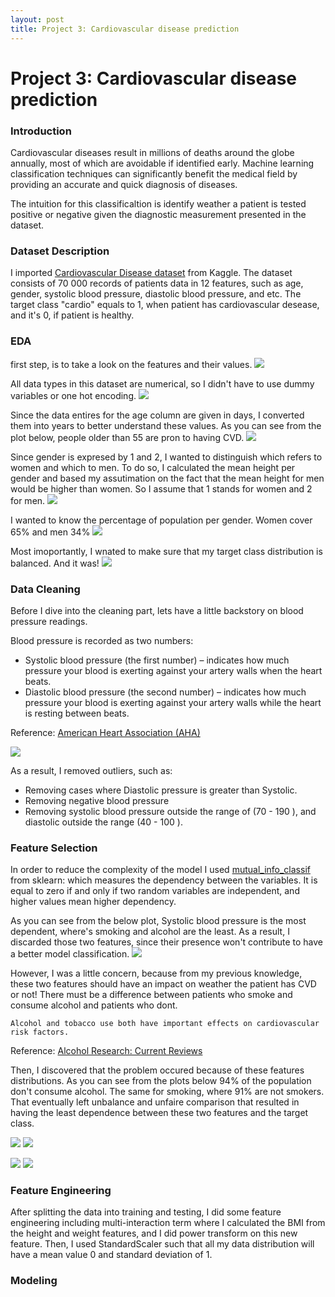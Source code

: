 ```yaml
---
layout: post
title: Project 3: Cardiovascular disease prediction
---
```


# Project 3: Cardiovascular disease prediction

### Introduction
Cardiovascular diseases result in millions of deaths around the globe annually, most of which are avoidable if identified early. Machine learning classification techniques can significantly benefit the medical field by providing an accurate and quick diagnosis of diseases.

The intuition for this classificaltion is identify weather a patient is tested positive or negative given the diagnostic measurement presented in the dataset.

### Dataset Description 
I imported [Cardiovascular Disease dataset](https://www.kaggle.com/sulianova/cardiovascular-disease-dataset) from Kaggle. 
The dataset consists of 70 000 records of patients data in 12 features, such as age, gender, systolic blood pressure, diastolic blood pressure, and etc. The target class "cardio" equals to 1, when patient has cardiovascular desease, and it's 0, if patient is healthy.

### EDA
first step, is to take a look on the features and their values. 
![](images/data_des.PNG)

All data types in this dataset are numerical, so I didn't have to use dummy variables or one hot encoding. 
![](images/info.PNG)

Since the data entires for the age column are given in days, I converted them into years to better understand these values.
As you can see from the plot below, people older than 55 are pron to having CVD. 
![](images/age_count.png)

Since gender is expresed by 1 and 2, I wanted to distinguish which refers to women and which to men.
To do so, I calculated the mean height per gender and based my assutimation on the fact that the mean height for men would be higher than women. 
So I assume that 1 stands for women and 2 for men. 
![](images/mean_height.PNG)

I wanted to know the percentage of population per gender. 
Women cover 65% and men 34%
![](images/gender.png)

Most imoportantly, I wnated to make sure that my target class distribution is balanced. And it was!
![](images/class.png)

### Data Cleaning
Before I dive into the cleaning part, lets have a little backstory on blood pressure readings. 

Blood pressure is recorded as two numbers:
* Systolic blood pressure (the first number) – indicates how much pressure your blood is exerting against your artery walls when the heart beats.
* Diastolic blood pressure (the second number) – indicates how much pressure your blood is exerting against your artery walls while the heart is resting between beats.

Reference: [American Heart Association (AHA)](https://www.heart.org/en/health-topics/high-blood-pressure/understanding-blood-pressure-readings)

![](images/boold_pressure.gif)

As a result, I removed outliers, such as:
- Removing cases where Diastolic pressure is greater than Systolic.
- Removing negative blood pressure 
- Removing systolic blood pressure outside the range of (70 - 190 ), and diastolic outside the range (40 - 100 ).

### Feature Selection
In order to reduce the complexity of the model I used [mutual_info_classif](https://scikit-learn.org/stable/modules/generated/sklearn.feature_selection.mutual_info_classif.html) from sklearn: which measures the dependency between the variables. It is equal to zero if and only if two random variables are independent, and higher values mean higher dependency. 

As you can see from the below plot, Systolic blood pressure is the most dependent, where's smoking and alcohol are the least. As a result, I discarded those two features, since their presence won't contribute to have a better model classification. 
![](images/feature_impo.png)

However, I was a little concern, because from my previous knowledge, these two features should have an impact on weather the patient has CVD or not! There must be a difference between patients who smoke and consume alcohol and patients who dont.  
```
Alcohol and tobacco use both have important effects on cardiovascular risk factors. 

```
Reference: [Alcohol Research: Current Reviews](https://www.ncbi.nlm.nih.gov/pmc/articles/PMC6527044/)

Then, I discovered that the problem occured because of these features distributions. As you can see from the plots below 94% of the population don't consume alcohol. The same for smoking, where 91% are not smokers. That eventually left unbalance and unfaire comparison that resulted in having the least dependence between these two features and the target class. 

![](images/smoke_p.PNG) 
![](images/smoke_plt.PNG) 

![](images/alco_p.PNG)
![](images/alco_plt.PNG)

### Feature Engineering
After splitting the data into training and testing, I did some feature engineering including multi-interaction term where I calculated the BMI from the height and weight features, and I did power transform on this new feature. Then, I used StandardScaler such that all my data distribution will have a mean value 0 and standard deviation of 1.


### Modeling
